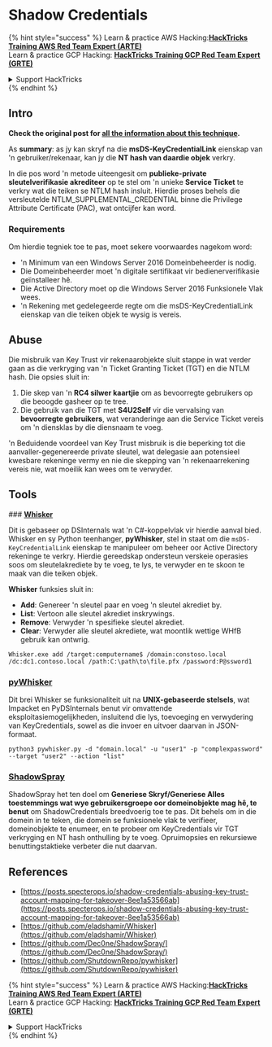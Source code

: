 # Shadow Credentials

{% hint style="success" %}
Learn & practice AWS Hacking:<img src="/.gitbook/assets/arte.png" alt="" data-size="line">[**HackTricks Training AWS Red Team Expert (ARTE)**](https://training.hacktricks.xyz/courses/arte)<img src="/.gitbook/assets/arte.png" alt="" data-size="line">\
Learn & practice GCP Hacking: <img src="/.gitbook/assets/grte.png" alt="" data-size="line">[**HackTricks Training GCP Red Team Expert (GRTE)**<img src="/.gitbook/assets/grte.png" alt="" data-size="line">](https://training.hacktricks.xyz/courses/grte)

<details>

<summary>Support HackTricks</summary>

* Check the [**subscription plans**](https://github.com/sponsors/carlospolop)!
* **Join the** 💬 [**Discord group**](https://discord.gg/hRep4RUj7f) or the [**telegram group**](https://t.me/peass) or **follow** us on **Twitter** 🐦 [**@hacktricks\_live**](https://twitter.com/hacktricks\_live)**.**
* **Share hacking tricks by submitting PRs to the** [**HackTricks**](https://github.com/carlospolop/hacktricks) and [**HackTricks Cloud**](https://github.com/carlospolop/hacktricks-cloud) github repos.

</details>
{% endhint %}

## Intro <a href="#3f17" id="3f17"></a>

**Check the original post for [all the information about this technique](https://posts.specterops.io/shadow-credentials-abusing-key-trust-account-mapping-for-takeover-8ee1a53566ab).**

As **summary**: as jy kan skryf na die **msDS-KeyCredentialLink** eienskap van 'n gebruiker/rekenaar, kan jy die **NT hash van daardie objek** verkry.

In die pos word 'n metode uiteengesit om **publieke-private sleutelverifikasie akrediteer** op te stel om 'n unieke **Service Ticket** te verkry wat die teiken se NTLM hash insluit. Hierdie proses behels die versleutelde NTLM_SUPPLEMENTAL_CREDENTIAL binne die Privilege Attribute Certificate (PAC), wat ontcijfer kan word.

### Requirements

Om hierdie tegniek toe te pas, moet sekere voorwaardes nagekom word:
- 'n Minimum van een Windows Server 2016 Domeinbeheerder is nodig.
- Die Domeinbeheerder moet 'n digitale sertifikaat vir bedienerverifikasie geïnstalleer hê.
- Die Active Directory moet op die Windows Server 2016 Funksionele Vlak wees.
- 'n Rekening met gedelegeerde regte om die msDS-KeyCredentialLink eienskap van die teiken objek te wysig is vereis.

## Abuse

Die misbruik van Key Trust vir rekenaarobjekte sluit stappe in wat verder gaan as die verkryging van 'n Ticket Granting Ticket (TGT) en die NTLM hash. Die opsies sluit in:
1. Die skep van 'n **RC4 silwer kaartjie** om as bevoorregte gebruikers op die beoogde gasheer op te tree.
2. Die gebruik van die TGT met **S4U2Self** vir die vervalsing van **bevoorregte gebruikers**, wat veranderinge aan die Service Ticket vereis om 'n diensklas by die diensnaam te voeg.

'n Beduidende voordeel van Key Trust misbruik is die beperking tot die aanvaller-gegenereerde private sleutel, wat delegasie aan potensieel kwesbare rekeninge vermy en nie die skepping van 'n rekenaarrekening vereis nie, wat moeilik kan wees om te verwyder.

## Tools

### [**Whisker**](https://github.com/eladshamir/Whisker)

Dit is gebaseer op DSInternals wat 'n C#-koppelvlak vir hierdie aanval bied. Whisker en sy Python teenhanger, **pyWhisker**, stel in staat om die `msDS-KeyCredentialLink` eienskap te manipuleer om beheer oor Active Directory rekeninge te verkry. Hierdie gereedskap ondersteun verskeie operasies soos om sleutelakrediete by te voeg, te lys, te verwyder en te skoon te maak van die teiken objek.

**Whisker** funksies sluit in:
- **Add**: Genereer 'n sleutel paar en voeg 'n sleutel akrediet by.
- **List**: Vertoon alle sleutel akrediet inskrywings.
- **Remove**: Verwyder 'n spesifieke sleutel akrediet.
- **Clear**: Verwyder alle sleutel akrediete, wat moontlik wettige WHfB gebruik kan ontwrig.
```shell
Whisker.exe add /target:computername$ /domain:constoso.local /dc:dc1.contoso.local /path:C:\path\to\file.pfx /password:P@ssword1
```
### [pyWhisker](https://github.com/ShutdownRepo/pywhisker)

Dit brei Whisker se funksionaliteit uit na **UNIX-gebaseerde stelsels**, wat Impacket en PyDSInternals benut vir omvattende eksploitasiemogelijkheden, insluitend die lys, toevoeging en verwydering van KeyCredentials, sowel as die invoer en uitvoer daarvan in JSON-formaat.
```shell
python3 pywhisker.py -d "domain.local" -u "user1" -p "complexpassword" --target "user2" --action "list"
```
### [ShadowSpray](https://github.com/Dec0ne/ShadowSpray/)

ShadowSpray het ten doel om **Generiese Skryf/Generiese Alles toestemmings wat wye gebruikersgroepe oor domeinobjekte mag hê, te benut** om ShadowCredentials breedvoerig toe te pas. Dit behels om in die domein in te teken, die domein se funksionele vlak te verifieer, domeinobjekte te enumeer, en te probeer om KeyCredentials vir TGT verkryging en NT hash onthulling by te voeg. Opruimopsies en rekursiewe benuttingstaktieke verbeter die nut daarvan.


## References

* [https://posts.specterops.io/shadow-credentials-abusing-key-trust-account-mapping-for-takeover-8ee1a53566ab](https://posts.specterops.io/shadow-credentials-abusing-key-trust-account-mapping-for-takeover-8ee1a53566ab)
* [https://github.com/eladshamir/Whisker](https://github.com/eladshamir/Whisker)
* [https://github.com/Dec0ne/ShadowSpray/](https://github.com/Dec0ne/ShadowSpray/)
* [https://github.com/ShutdownRepo/pywhisker](https://github.com/ShutdownRepo/pywhisker)

{% hint style="success" %}
Learn & practice AWS Hacking:<img src="/.gitbook/assets/arte.png" alt="" data-size="line">[**HackTricks Training AWS Red Team Expert (ARTE)**](https://training.hacktricks.xyz/courses/arte)<img src="/.gitbook/assets/arte.png" alt="" data-size="line">\
Learn & practice GCP Hacking: <img src="/.gitbook/assets/grte.png" alt="" data-size="line">[**HackTricks Training GCP Red Team Expert (GRTE)**<img src="/.gitbook/assets/grte.png" alt="" data-size="line">](https://training.hacktricks.xyz/courses/grte)

<details>

<summary>Support HackTricks</summary>

* Check the [**subscription plans**](https://github.com/sponsors/carlospolop)!
* **Join the** 💬 [**Discord group**](https://discord.gg/hRep4RUj7f) or the [**telegram group**](https://t.me/peass) or **follow** us on **Twitter** 🐦 [**@hacktricks\_live**](https://twitter.com/hacktricks\_live)**.**
* **Share hacking tricks by submitting PRs to the** [**HackTricks**](https://github.com/carlospolop/hacktricks) and [**HackTricks Cloud**](https://github.com/carlospolop/hacktricks-cloud) github repos.

</details>
{% endhint %}
